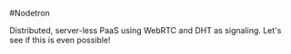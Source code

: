 #Nodetron

Distributed, server-less PaaS using WebRTC and DHT as signaling. Let's see if this is even possible!



